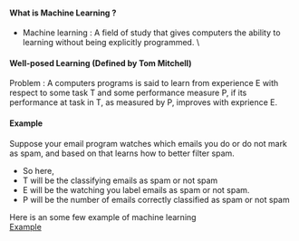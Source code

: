 #### What is Machine Learning ? 
* Machine learning : A field of study that gives computers
the ability to learning without being explicitly programmed. \

#### Well-posed Learning (Defined by Tom Mitchell)
Problem : A computers programs is said to learn from experience
E with respect to some task T and some performance measure P,
if its performance at task in T, as measured by P, 
improves with exprience E.

#### Example 
Suppose your email program watches which emails you do 
or do not mark as spam, and based on that learns how to better
filter spam.
* So here,
* T will be the classifying emails as spam or not spam
* E will be the watching you label emails as spam or not spam.
* P will be the number of emails correctly classified as spam or not spam

Here is an some few example of machine learning \
[Example](https://i.imgur.com/fYVO00m.jpg)
